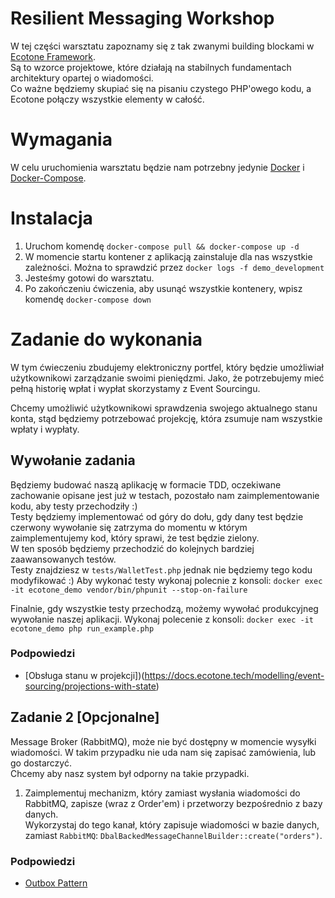 # Resilient Messaging Workshop

W tej części warsztatu zapoznamy się z tak zwanymi building blockami w [Ecotone Framework](https://docs.ecotone.tech/).  
Są to wzorce projektowe, które działają na stabilnych fundamentach architektury opartej o wiadomości.  
Co ważne będziemy skupiać się na pisaniu czystego PHP'owego kodu, a Ecotone połączy wszystkie elementy w całość.

# Wymagania

W celu uruchomienia warsztatu będzie nam potrzebny jedynie [Docker](https://docs.docker.com/engine/install/) i [Docker-Compose](https://docs.docker.com/compose/install/).

# Instalacja

1. Uruchom komendę `docker-compose pull && docker-compose up -d`
2. W momencie startu kontener z aplikacją zainstaluje dla nas wszystkie zależności. Można to sprawdzić przez `docker logs -f demo_development`
3. Jesteśmy gotowi do warsztatu.
4. Po zakończeniu ćwiczenia, aby usunąć wszystkie kontenery, wpisz komendę `docker-compose down`

# Zadanie do wykonania

W tym ćwieczeniu zbudujemy elektroniczny portfel, który będzie umożliwiał użytkownikowi zarządzanie swoimi pieniędzmi.
Jako, że potrzebujemy mieć pełną historię wpłat i wypłat skorzystamy z Event Sourcingu.  

Chcemy umożliwić użytkownikowi sprawdzenia swojego aktualnego stanu konta, stąd będziemy potrzebować projekcję, która zsumuje nam wszystkie wpłaty i wypłaty.

## Wywołanie zadania

Będziemy budować naszą aplikację w formacie TDD, oczekiwane zachowanie opisane jest już w testach, pozostało nam zaimplementowanie kodu, aby testy przechodziły :)  
Testy będziemy implementować od góry do dołu, gdy dany test będzie czerwony wywołanie się zatrzyma do momentu w którym zaimplementujemy kod, który sprawi, że test będzie zielony.  
W ten sposób będziemy przechodzić do kolejnych bardziej zaawansowanych testów.  
Testy znajdziesz w `tests/WalletTest.php` jednak nie będziemy tego kodu modyfikować :)
Aby wykonać testy wykonaj polecnie z konsoli: `docker exec -it ecotone_demo vendor/bin/phpunit --stop-on-failure`

Finalnie, gdy wszystkie testy przechodzą, możemy wywołać produkcyjneg wywołanie naszej aplikacji.
Wykonaj polecenie z konsoli: `docker exec -it ecotone_demo php run_example.php`

### Podpowiedzi

- [Obsługa stanu w projekcji])(https://docs.ecotone.tech/modelling/event-sourcing/projections-with-state)

## Zadanie 2 [Opcjonalne]

Message Broker (RabbitMQ), może nie być dostępny w momencie wysyłki wiadomości. 
W takim przypadku nie uda nam się zapisać zamówienia, lub go dostarczyć.  
Chcemy aby nasz system był odporny na takie przypadki.

1. Zaimplementuj mechanizm, który zamiast wysłania wiadomości do RabbitMQ, zapisze (wraz z Order'em) i przetworzy bezpośrednio z bazy danych.    
Wykorzystaj do tego kanał, który zapisuje wiadomości w bazie danych, zamiast `RabbitMQ`: `DbalBackedMessageChannelBuilder::create("orders")`. 

### Podpowiedzi

- [Outbox Pattern](https://docs.ecotone.tech/modelling/error-handling/outbox-pattern#dbal-message-channel)